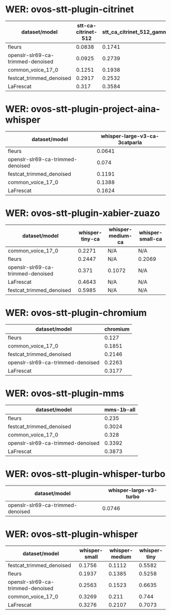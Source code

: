 
# WER: ovos-stt-plugin-citrinet
|dataset/model|stt-ca-citrinet-512|stt_ca_citrinet_512_gamma_0_25|
|-|-|-|
| fleurs | 0.0838 | 0.1741 |
| openslr-slr69-ca-trimmed-denoised | 0.0925 | 0.2739 |
| common_voice_17_0 | 0.1251 | 0.1938 |
| festcat_trimmed_denoised | 0.2917 | 0.2532 |
| LaFrescat | 0.317 | 0.3584 |


# WER: ovos-stt-plugin-project-aina-whisper
|dataset/model|whisper-large-v3-ca-3catparla|
|-|-|
| fleurs | 0.0641 |
| openslr-slr69-ca-trimmed-denoised | 0.074 |
| festcat_trimmed_denoised | 0.1191 |
| common_voice_17_0 | 0.1388 |
| LaFrescat | 0.1624 |


# WER: ovos-stt-plugin-xabier-zuazo
|dataset/model|whisper-tiny-ca|whisper-medium-ca|whisper-small-ca|
|-|-|-|-|
| common_voice_17_0 | 0.2271 | N/A | N/A |
| fleurs | 0.2447 | N/A | 0.2069 |
| openslr-slr69-ca-trimmed-denoised | 0.371 | 0.1072 | N/A |
| LaFrescat | 0.4643 | N/A | N/A |
| festcat_trimmed_denoised | 0.5985 | N/A | N/A |


# WER: ovos-stt-plugin-chromium
|dataset/model|chromium|
|-|-|
| fleurs | 0.127 |
| common_voice_17_0 | 0.1851 |
| festcat_trimmed_denoised | 0.2146 |
| openslr-slr69-ca-trimmed-denoised | 0.2263 |
| LaFrescat | 0.3177 |


# WER: ovos-stt-plugin-mms
|dataset/model|mms-1b-all|
|-|-|
| fleurs | 0.235 |
| festcat_trimmed_denoised | 0.3024 |
| common_voice_17_0 | 0.328 |
| openslr-slr69-ca-trimmed-denoised | 0.3392 |
| LaFrescat | 0.3873 |


# WER: ovos-stt-plugin-whisper-turbo
|dataset/model|whisper-large-v3-turbo|
|-|-|
| openslr-slr69-ca-trimmed-denoised | 0.0746 |


# WER: ovos-stt-plugin-whisper
|dataset/model|whisper-small|whisper-medium|whisper-tiny|
|-|-|-|-|
| festcat_trimmed_denoised | 0.1756 | 0.1112 | 0.5582 |
| fleurs | 0.1937 | 0.1385 | 0.5258 |
| openslr-slr69-ca-trimmed-denoised | 0.2563 | 0.1523 | 0.6635 |
| common_voice_17_0 | 0.3269 | 0.211 | 0.744 |
| LaFrescat | 0.3276 | 0.2107 | 0.7073 |